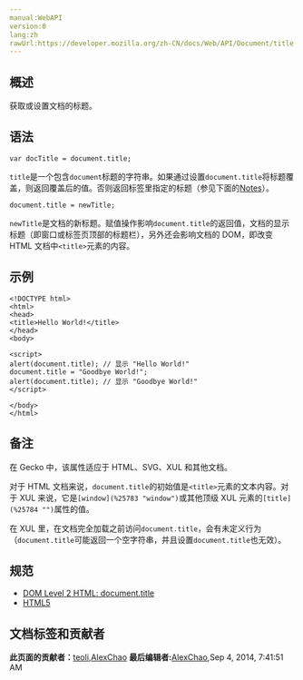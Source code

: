 ```yaml
---
manual:WebAPI
version:0
lang:zh
rawUrl:https://developer.mozilla.org/zh-CN/docs/Web/API/Document/title
---
```






## 概述<a name="Summary"></a>


获取或设置文档的标题。


## 语法<a name="Syntax"></a>

```
var docTitle = document.title;

```


`title`是一个包含`document`标题的字符串。如果通过设置`document.title`将标题覆盖，则返回覆盖后的值。否则返回标签里指定的标题（参见下面的[Notes](%25782 "")）。


```
document.title = newTitle;

```


`newTitle`是文档的新标题。赋值操作影响`document.title`的返回值，文档的显示标题（即窗口或标签页顶部的标题栏），另外还会影响文档的 DOM，即改变 HTML 文档中`<title>`元素的内容。


## 示例<a name="Example"></a>

```
<!DOCTYPE html>
<html>
<head>
<title>Hello World!</title> 
</head>
<body>

<script>
alert(document.title); // 显示 "Hello World!"
document.title = "Goodbye World!";
alert(document.title); // 显示 "Goodbye World!"
</script>

</body>
</html>
```

## 备注<a name="Notes"></a>


在 Gecko 中，该属性适应于 HTML、SVG、XUL 和其他文档。



对于 HTML 文档来说，`document.title`的初始值是`<title>`元素的文本内容。对于 XUL 来说，它是`[window](%25783 "window")`或其他顶级 XUL 元素的`[title](%25784 "")`属性的值。



在 XUL 里，在文档完全加载之前访问`document.title`，会有未定义行为（`document.title`可能返回一个空字符串，并且设置`document.title`也无效）。


## 规范<a name="Specification"></a>

* [DOM Level 2 HTML: document.title](%25785 "")
* [HTML5](%25786 "http://www.whatwg.org/html/#document.title")



## 文档标签和贡献者
**此页面的贡献者：**[teoli](%160 ""),[AlexChao](%3728 "")
**最后编辑者:**[AlexChao](%3728 ""),<time>Sep 4, 2014, 7:41:51 AM</time>


